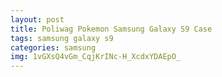 ```yaml
---
layout: post
title: Poliwag Pokemon Samsung Galaxy S9 Case
tags: samsung galaxy s9
categories: samsung
img: 1vGXsQ4vGm_CqjKrINc-H_XcdxYDAEpO_
---
```

